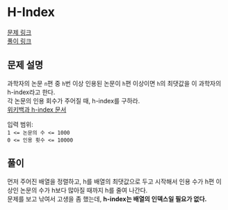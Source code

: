 # H-Index
[문제 링크](https://programmers.co.kr/learn/courses/30/lessons/42747 )  
[풀이 링크](h-index.py )  

## 문제 설명
과학자의 논문 `n`편 중 `h`번 이상 인용된 논문이 `h`편 이상이면 `h`의 최댓값을 이 과학자의 h-index라고 한다.  
각 논문의 인용 회수가 주어질 때, h-index를 구하라.  
[위키백과 h-index 문서](https://ko.wikipedia.org/wiki/H_%EC%A7%80%EC%88%98)

입력 범위:  
`1 <= 논문의 수 <= 1000`  
`0 <= 인용 횟수 <= 10000`  

## 풀이  
먼저 주어진 배열을 정렬하고, h를 배열의 최댓값으로 두고 시작해서 인용 수가 h편 이상인 논문의 수가 h보다 많아질 때까지 h를 줄여 나간다.  
문제를 보고 낚여서 고생을 좀 했는데, **h-index는 배열의 인덱스일 필요가 없다.**  
